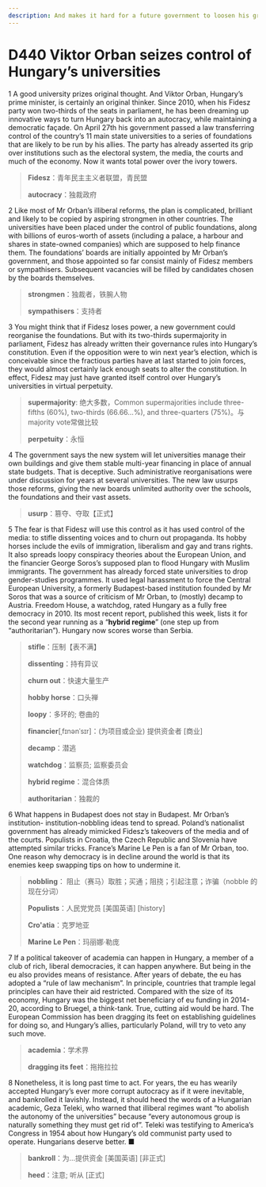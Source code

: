 ```yaml
---
description: And makes it hard for a future government to loosen his grip
---
```


# D440 Viktor Orban seizes control of Hungary’s universities
1 A good university prizes original thought. And Viktor Orban, Hungary’s prime minister, is certainly an original thinker. Since 2010, when his Fidesz party won two-thirds of the seats in parliament, he has been dreaming up innovative ways to turn Hungary back into an autocracy, while maintaining a democratic façade. On April 27th his government passed a law transferring control of the country’s 11 main state universities to a series of foundations that are likely to be run by his allies. The party has already asserted its grip over institutions such as the electoral system, the media, the courts and much of the economy. Now it wants total power over the ivory towers.

> **Fidesz**：青年民主主义者联盟，青民盟
>
> **autocracy**：独裁政府
>

2 Like most of Mr Orban’s illiberal reforms, the plan is complicated, brilliant and likely to be copied by aspiring strongmen in other countries. The universities have been placed under the control of public foundations, along with billions of euros-worth of assets (including a palace, a harbour and shares in state-owned companies) which are supposed to help finance them. The foundations’ boards are initially appointed by Mr Orban’s government, and those appointed so far consist mainly of Fidesz members or sympathisers. Subsequent vacancies will be filled by candidates chosen by the boards themselves.

> **strongmen**：独裁者，铁腕人物
>
> **sympathisers**：支持者
>

3 You might think that if Fidesz loses power, a new government could reorganise the foundations. But with its two-thirds supermajority in parliament, Fidesz has already written their governance rules into Hungary’s constitution. Even if the opposition were to win next year’s election, which is conceivable since the fractious parties have at last started to join forces, they would almost certainly lack enough seats to alter the constitution. In effect, Fidesz may just have granted itself control over Hungary’s universities in virtual perpetuity.

> **supermajority**: 绝大多数，Common supermajorities include three-fifths (60%), two-thirds (66.66...%), and three-quarters (75%)。与majority vote常做比较
>
> **perpetuity**：永恒
>

4 The government says the new system will let universities manage their own buildings and give them stable multi-year financing in place of annual state budgets. That is deceptive. Such administrative reorganisations were under discussion for years at several universities. The new law usurps those reforms, giving the new boards unlimited authority over the schools, the foundations and their vast assets.

> **usurp**：篡夺、夺取【正式】
>

5 The fear is that Fidesz will use this control as it has used control of the media: to stifle dissenting voices and to churn out propaganda. Its hobby horses include the evils of immigration, liberalism and gay and trans rights. It also spreads loopy conspiracy theories about the European Union, and the financier George Soros’s supposed plan to flood Hungary with Muslim immigrants. The government has already forced state universities to drop gender-studies programmes. It used legal harassment to force the Central European University, a formerly Budapest-based institution founded by Mr Soros that was a source of criticism of Mr Orban, to (mostly) decamp to Austria. Freedom House, a watchdog, rated Hungary as a fully free democracy in 2010. Its most recent report, published this week, lists it for the second year running as a “**hybrid regime**” (one step up from “authoritarian”). Hungary now scores worse than Serbia.

> **stifle**：压制【表不满】
>
> **dissenting**：持有异议
>
> **churn out**：快速大量生产
>
> **hobby horse**：口头禅
>
> **loopy**：多环的; 卷曲的
>
> **financier**[ˌfɪnənˈsɪr]：(为项目或企业) 提供资金者 [商业]
>
> **decamp**：潜逃
>
> **watchdog**：监察员; 监察委员会
>
> **hybrid regime**：混合体质
>
> **authoritarian**：独裁的
>

6 What happens in Budapest does not stay in Budapest. Mr Orban’s institution- institution-nobbling ideas tend to spread. Poland’s nationalist government has already mimicked Fidesz’s takeovers of the media and of the courts. Populists in Croatia, the Czech Republic and Slovenia have attempted similar tricks. France’s Marine Le Pen is a fan of Mr Orban, too. One reason why democracy is in decline around the world is that its enemies keep swapping tips on how to undermine it.

> **nobbling**： 阻止（赛马）取胜；买通；阻挠；引起注意；诈骗（nobble 的现在分词）
>
> **Populists**：人民党党员 [美国英语] [history]
>
> **Cro'atia**：克罗地亚
>
> **Marine Le Pen**：玛丽娜·勒庞
>

7 If a political takeover of academia can happen in Hungary, a member of a club of rich, liberal democracies, it can happen anywhere. But being in the eu also provides means of resistance. After years of debate, the eu has adopted a “rule of law mechanism”. In principle, countries that trample legal principles can have their aid restricted. Compared with the size of its economy, Hungary was the biggest net beneficiary of eu funding in 2014-20, according to Bruegel, a think-tank. True, cutting aid would be hard. The European Commission has been dragging its feet on establishing guidelines for doing so, and Hungary’s allies, particularly Poland, will try to veto any such move.

> **academia**：学术界
>
> **dragging its feet**：拖拖拉拉
>

8 Nonetheless, it is long past time to act. For years, the eu has wearily accepted Hungary’s ever more corrupt autocracy as if it were inevitable, and bankrolled it lavishly. Instead, it should heed the words of a Hungarian academic, Geza Teleki, who warned that illiberal regimes want “to abolish the autonomy of the universities” because “every autonomous group is naturally something they must get rid of”. Teleki was testifying to America’s Congress in 1954 about how Hungary’s old communist party used to operate. Hungarians deserve better. ■

> **bankroll**：为…提供资金 [美国英语] [非正式]
>
> **heed**：注意; 听从 [正式]
>

